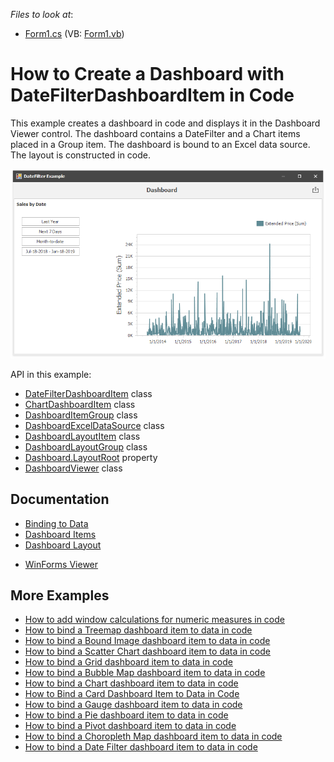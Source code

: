 <!-- default file list -->
*Files to look at*:

* [Form1.cs](./CS/DateFilterDashboardItemSample/Form1.cs) (VB: [Form1.vb](./VB/DateFilterDashboardItemSample/Form1.vb))
<!-- default file list end -->

# How to Create a Dashboard with DateFilterDashboardItem in Code

This example creates a dashboard in code and displays it in the Dashboard Viewer control. The dashboard contains a DateFilter and a Chart items placed in a Group item. The dashboard is bound to an Excel data source. The layout is constructed in code.

![screenshot](./images/screenshot.png)

API in this example:

* [DateFilterDashboardItem](https://docs.devexpress.com/Dashboard/DevExpress.DashboardCommon.DateFilterDashboardItem) class
* [ChartDashboardItem](https://docs.devexpress.com/Dashboard/DevExpress.DashboardCommon.ChartDashboardItem) class
* [DashboardItemGroup](https://docs.devexpress.com/Dashboard/DevExpress.DashboardCommon.DashboardItemGroup) class
* [DashboardExcelDataSource](https://docs.devexpress.com/Dashboard/DevExpress.DashboardCommon.DashboardExcelDataSource) class
* [DashboardLayoutItem](https://docs.devexpress.com/Dashboard/DevExpress.DashboardCommon.DashboardLayoutItem) class
* [DashboardLayoutGroup](https://docs.devexpress.com/Dashboard/DevExpress.DashboardCommon.DashboardLayoutGroup) class
* [Dashboard.LayoutRoot](https://docs.devexpress.com/Dashboard/DevExpress.DashboardCommon.Dashboard.LayoutRoot) property
* [DashboardViewer](https://docs.devexpress.com/Dashboard/DevExpress.DashboardWin.DashboardViewer) class

## Documentation

- [Binding to Data](https://docs.devexpress.com/Dashboard/116771) 
- [Dashboard Items](https://docs.devexpress.com/Dashboard/116521)
- [Dashboard Layout](https://docs.devexpress.com/Dashboard/15617)
* [WinForms Viewer](https://docs.devexpress.com/Dashboard/117122)

## More Examples 

* [How to add window calculations for numeric measures in code](https://github.com/DevExpress-Examples/winforms-dashboard-window-calculation-example) 
* [How to bind a Treemap dashboard item to data in code](https://github.com/DevExpress-Examples/how-to-bind-a-treemap-dashboard-item-to-data-in-code-t429531)
* [How to bind a Bound Image dashboard item to data in code](https://github.com/DevExpress-Examples/how-to-bind-a-bound-image-dashboard-item-to-data-in-code-t382366)
* [How to bind a Scatter Chart dashboard item to data in code](https://github.com/DevExpress-Examples/how-to-bind-a-scatter-chart-dashboard-item-to-data-in-code-t306222)
* [How to bind a Grid dashboard item to data in code](https://github.com/DevExpress-Examples/how-to-create-a-new-dashboard-add-a-grid-dashboard-item-to-it-and-bind-it-to-data-in-code-e4768)
* [How to bind a Bubble Map dashboard item to data in code](https://github.com/DevExpress-Examples/how-to-bind-a-bubble-map-dashboard-item-to-data-and-customize-its-palette-t119682)
* [How to bind a Chart dashboard item to data in code](https://github.com/DevExpress-Examples/how-to-bind-a-chart-dashboard-item-to-data-in-code-e4767)
* [How to Bind a Card Dashboard Item to Data in Code](https://github.com/DevExpress-Examples/how-to-bind-a-card-dashboard-item-to-data-in-code) 
* [How to bind a Gauge dashboard item to data in code](https://github.com/DevExpress-Examples/how-to-bind-a-gauge-dashboard-item-to-data-in-code-e4771)
* [How to bind a Pie dashboard item to data in code](https://github.com/DevExpress-Examples/how-to-bind-a-pie-dashboard-item-to-data-in-code-e4769)
* [How to bind a Pivot dashboard item to data in code](https://github.com/DevExpress-Examples/how-to-bind-a-pivot-dashboard-item-to-data-in-code-e4772)
* [How to bind a Choropleth Map dashboard item to data in code](https://github.com/DevExpress-Examples/how-to-bind-a-choropleth-map-dashboard-item-to-data-in-code-e5010)
* [How to bind a Date Filter dashboard item to data in code](https://github.com/DevExpress-Examples/how-to-bind-a-range-filter-dashboard-item-to-data-in-code-e4773)
